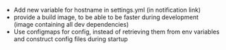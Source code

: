 * Add new variable for hostname in settings.yml (in notification link)
* provide a build image, to be able to be faster during development (image containing all dev dependencies)
* Use configmaps for config, instead of retrieving them from env variables and construct config files during startup
